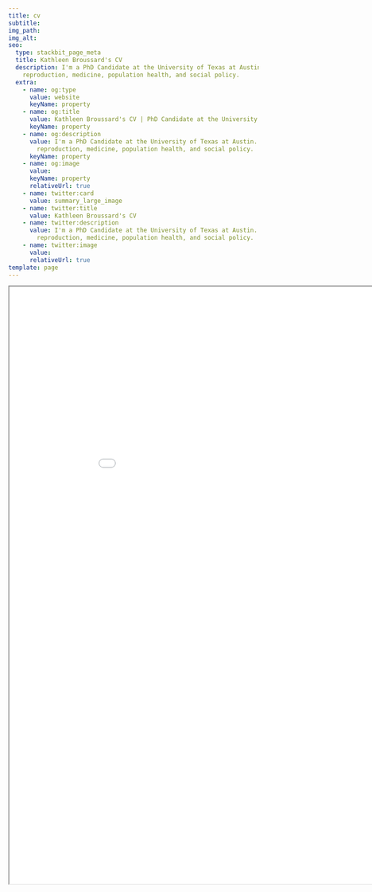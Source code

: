 ```yaml
---
title: cv
subtitle:
img_path:
img_alt:
seo:
  type: stackbit_page_meta
  title: Kathleen Broussard's CV
  description: I'm a PhD Candidate at the University of Texas at Austin. I study
    reproduction, medicine, population health, and social policy.
  extra:
    - name: og:type
      value: website
      keyName: property
    - name: og:title
      value: Kathleen Broussard's CV | PhD Candidate at the University of Texas at Austin
      keyName: property
    - name: og:description
      value: I'm a PhD Candidate at the University of Texas at Austin. I study
        reproduction, medicine, population health, and social policy.
      keyName: property
    - name: og:image
      value:
      keyName: property
      relativeUrl: true
    - name: twitter:card
      value: summary_large_image
    - name: twitter:title
      value: Kathleen Broussard's CV
    - name: twitter:description
      value: I'm a PhD Candidate at the University of Texas at Austin. I study
        reproduction, medicine, population health, and social policy.
    - name: twitter:image
      value:
      relativeUrl: true
template: page
---
```


<iframe width="960" height="1200" src="/CV_Broussard.pdf"></iframe>

